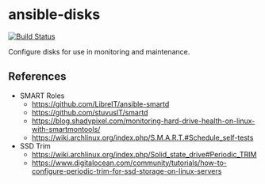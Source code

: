 # ansible-disks

[![Build Status](https://travis-ci.org/nfaction/ansible-disks.svg?branch=master)](https://travis-ci.org/nfaction/ansible-disks)

Configure disks for use in monitoring and maintenance.

## References

* SMART Roles
  * https://github.com/LibreIT/ansible-smartd
  * https://github.com/stuvusIT/smartd
  * https://blog.shadypixel.com/monitoring-hard-drive-health-on-linux-with-smartmontools/
  * https://wiki.archlinux.org/index.php/S.M.A.R.T.#Schedule_self-tests
* SSD Trim
  * https://wiki.archlinux.org/index.php/Solid_state_drive#Periodic_TRIM
  * https://www.digitalocean.com/community/tutorials/how-to-configure-periodic-trim-for-ssd-storage-on-linux-servers